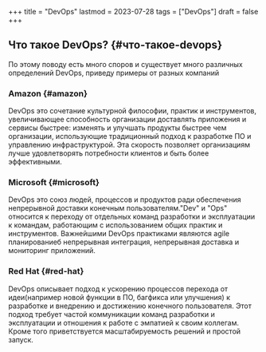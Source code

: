 +++
title = "DevOps"
lastmod = 2023-07-28
tags = ["DevOps"]
draft = false
+++

## Что такое DevOps? {#что-такое-devops}

По этому поводу есть много споров и существует много различных определений DevOps, приведу примеры от разных компаний


### Amazon {#amazon}

DevOps это сочетание культурной философии, практик и инструментов, увеличивающее способность организации доставлять приложения и сервисы быстрее: изменять и улучшать продукты быстрее чем организации, использующие традиционный подход к разработке ПО и управлению инфраструктурой. Эта скорость позволяет организациям лучше удовлетворять потребности клиентов и быть более эффективными.


### Microsoft {#microsoft}

DevOps это союз людей, процессов и продуктов ради обеспечения непрерывной доставки конечным пользователям."Dev" и "Ops" относится к переходу от отдельных команд разработки и эксплуатации к командам, работающим с использованием общих практик и инструментов. Важнейшими DevOps практиками являются agile планированиеб непрерывная интеграция, непрерывная доставка и мониторинг приложений.


### Red Hat {#red-hat}

DevOps описывает подход к ускорению процессов перехода от идеи(например новой функции в ПО, багфикса или улучшения) к разработке и внедрению и достижению конечного пользователя. Этот подход требует частой коммуникации команд разработки и эксплуатации и отношения к работе с эмпатией к своим коллегам. Кроме того приветствуется масштабируемость решений и простой запуск.
